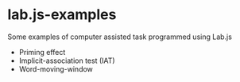 # lab.js-examples
Some examples of computer assisted task programmed using Lab.js
* Priming effect
* Implicit-association test (IAT)
* Word-moving-window
